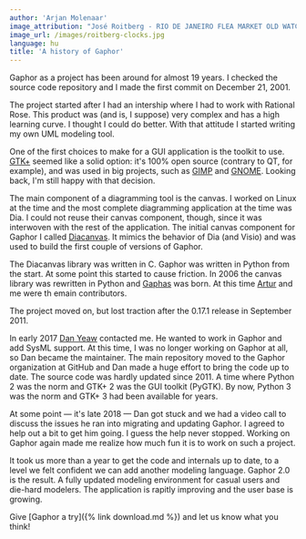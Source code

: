 ```yaml
---
author: 'Arjan Molenaar'
image_attribution: "José Roitberg - RIO DE JANEIRO FLEA MARKET OLD WATCHES APR 2011. https://www.flickr.com/photos/roitberg/5603167669\n"
image_url: /images/roitberg-clocks.jpg
language: hu
title: 'A history of Gaphor'
---
```


Gaphor as a project has been around for almost 19 years.  I checked the
source code repository and I made the first commit on December 21, 2001.

The project started after I had an intership where I had to work with
Rational Rose.  This product was (and is, I suppose) very complex and has a
high learning curve.  I thought I could do better. With that attitude I
started writing my own UML modeling tool.

<!--break-->

One of the first choices to make for a GUI application is the toolkit to
use.  [GTK+](https://gtk.org) seemed like a solid option: it's 100% open
source (contrary to QT, for example), and was used in big projects, such as
[GIMP](https://gimp.org) and [GNOME](https://gnome.org).  Looking back, I'm
still happy with that decision.

The main component of a diagramming tool is the canvas. I worked on Linux at
the time and the most complete diagramming application at the time was
Dia. I could not reuse their canvas component, though, since it was
interwoven with the rest of the application.  The initial canvas component
for Gaphor I called [Diacanvas](http://diacanvas.sourceforge.net/).  It
mimics the behavior of Dia (and Visio) and was used to build the first
couple of versions of Gaphor.

The Diacanvas library was written in C. Gaphor was written in Python from
the start.  At some point this started to cause friction. In 2006 the canvas
library was rewritten in Python and
[Gaphas](https://github.com/gaphor/gaphas) was born. At this time
[Artur](https://github.com/wrobell) and me were th emain contributors.

The project moved on, but lost traction after the 0.17.1 release in
September 2011.

In early 2017 [Dan Yeaw](https://github.com/danyeaw) contacted me. He wanted
to work in Gaphor and add SysML support.  At this time, I was no longer
working on Gaphor at all, so Dan became the maintainer.  The main repository
moved to the Gaphor organization at GitHub and Dan made a huge effort to
bring the code up to date.  The source code was hardly updated since 2011. A
time where Python 2 was the norm and GTK+ 2 was the GUI toolkit (PyGTK).  By
now, Python 3 was the norm and GTK+ 3 had been available for years.

At some point &mdash; it's late 2018 &mdash; Dan got stuck and we had a
video call to discuss the issues he ran into migrating and updating Gaphor.
I agreed to help out a bit to get him going. I guess the help never
stopped.  Working on Gaphor again made me realize how much fun it is to work
on such a project.

It took us more than a year to get the code and internals up to date, to a
level we felt confident we can add another modeling language.  Gaphor 2.0 is
the result. A fully updated modeling environment for casual users and
die-hard modelers.  The application is rapitly improving and the user base
is growing.

Give [Gaphor a try]({% link download.md %}) and let us know what you think!
